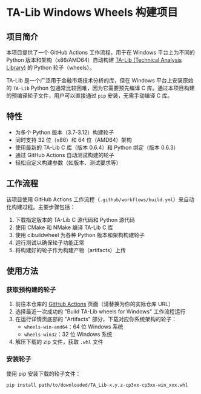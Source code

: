 # TA-Lib Windows Wheels 构建项目

## 项目简介

本项目提供了一个 GitHub Actions 工作流程，用于在 Windows 平台上为不同的 Python 版本和架构（x86/AMD64）自动构建 [TA-Lib (Technical Analysis Library)](https://ta-lib.org/) 的 Python 轮子（wheels）。

TA-Lib 是一个广泛用于金融市场技术分析的库，但在 Windows 平台上安装原始的 `TA-Lib` Python 包通常比较困难，因为它需要预先编译 C 库。通过本项目构建的预编译轮子文件，用户可以直接通过 `pip` 安装，无需手动编译 C 库。

## 特性

- 为多个 Python 版本（3.7-3.12）构建轮子
- 同时支持 32 位（x86）和 64 位（AMD64）架构
- 使用最新的 TA-Lib C 库（版本 0.6.4）和 Python 绑定（版本 0.6.3）
- 通过 GitHub Actions 自动测试构建的轮子
- 轻松自定义构建参数（如版本、测试要求等）

## 工作流程

该项目使用 GitHub Actions 工作流程（`.github/workflows/build.yml`）来自动化构建过程。主要步骤包括：

1. 下载指定版本的 TA-Lib C 源代码和 Python 源代码
2. 使用 CMake 和 NMake 编译 TA-Lib C 库
3. 使用 cibuildwheel 为各种 Python 版本和架构构建轮子
4. 运行测试以确保轮子功能正常
5. 将构建好的轮子作为构建产物（artifacts）上传

## 使用方法

### 获取预构建的轮子

1. 前往本仓库的 [GitHub Actions](https://github.com/YOUR_USERNAME/YOUR_REPO/actions) 页面（请替换为你的实际仓库 URL）
2. 选择最近一次成功的 "Build TA-Lib wheels for Windows" 工作流程运行
3. 在运行详情页底部的 "Artifacts" 部分，下载对应你系统架构的轮子：
   - `wheels-win-amd64`：64 位 Windows 系统
   - `wheels-win32`：32 位 Windows 系统
4. 解压下载的 zip 文件，获取 `.whl` 文件

### 安装轮子

使用 pip 安装下载的轮子文件：

```bash
pip install path/to/downloaded/TA_Lib-x.y.z-cp3xx-cp3xx-win_xxx.whl
